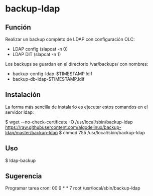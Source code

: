 backup-ldap
==========

Función
-------

Realizar un backup completo de LDAP con configuración OLC:  
* LDAP config (slapcat -n 0)
* LDAP DIT (slapcat -n 1)  
  
Los backups se guardan en el directorio /var/backups/ con nombres:
* backup-config-ldap-$TIMESTAMP.ldif
* backup-db-ldap-$TIMESTAMP.ldif  

Instalación
-----------

La forma más sencilla de instalarlo es ejecutar estos comandos en el servidor ldap:

   $ wget --no-check-certificate -O /usr/local/sbin/backup-ldap https://raw.githubusercontent.com/algodelinux/backup-ldap/master/backup-ldap
   $ chmod 755 /usr/local/sbin/backup-ldap
  

Uso                   
---

   $ ldap-backup

Sugerencia
----------

Programar tarea cron: 00 9    * * 7   root    /usr/local/sbin/backup-ldap  
